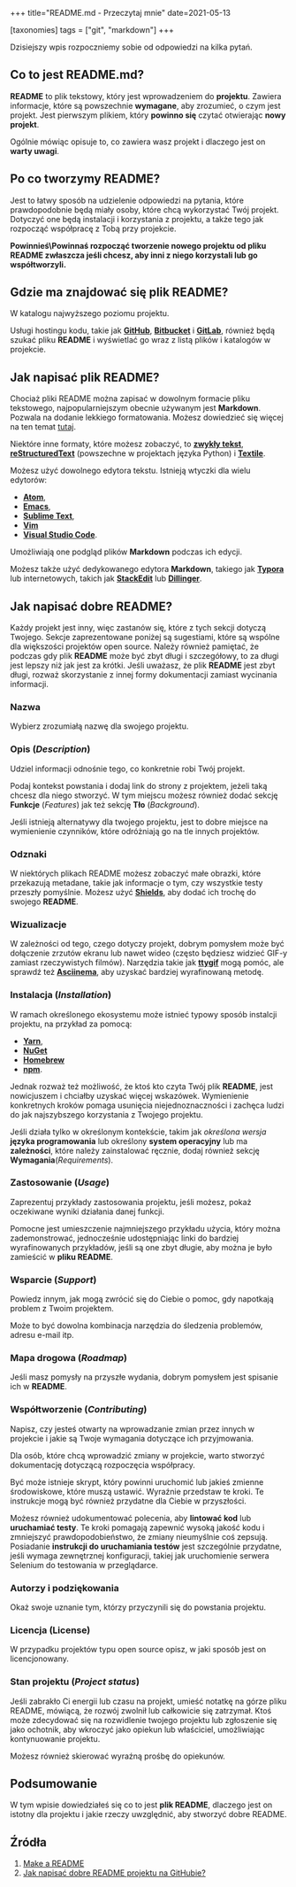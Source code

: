 +++
title="README.md - Przeczytaj mnie"
date=2021-05-13

[taxonomies]
tags = ["git", "markdown"]
+++

Dzisiejszy wpis rozpoczniemy sobie od odpowiedzi na kilka pytań.

## Co to jest **README.md**?
**README** to plik tekstowy, który jest wprowadzeniem do **projektu**. Zawiera informacje, które są powszechnie **wymagane**, aby zrozumieć, o czym jest projekt. Jest pierwszym plikiem, który **powinno się** czytać otwierając **nowy projekt**.

Ogólnie mówiąc opisuje to, co zawiera wasz projekt i dlaczego jest on **warty uwagi**.

## Po co tworzymy **README**?

Jest to łatwy sposób na udzielenie odpowiedzi na pytania, które prawdopodobnie będą miały osoby, które chcą wykorzystać Twój projekt. Dotyczyć one będą instalacji i korzystania z projektu, a także tego jak rozpocząć współpracę z Tobą przy projekcie.

**Powinnieś\Powinnaś rozpocząć tworzenie nowego projektu od pliku README zwłaszcza jeśli chcesz, aby inni z niego korzystali lub go współtworzyli.**

## Gdzie ma znajdować się plik README?

W katalogu najwyższego poziomu projektu. 

Usługi hostingu kodu, takie jak [**GitHub**](https://github.com/), [**Bitbucket**](https://bitbucket.org/) i [**GitLab**](https://about.gitlab.com/), również będą szukać pliku **README** i wyświetlać go wraz z listą plików i katalogów w projekcie.

## Jak napisać plik README?

Chociaż pliki README można zapisać w dowolnym formacie pliku tekstowego, najpopularniejszym obecnie używanym jest **Markdown**. Pozwala na dodanie lekkiego formatowania. Możesz dowiedzieć się więcej na ten temat [tutaj](https://tadeuszsikorski.github.io/tags/markdown/). 

Niektóre inne formaty, które możesz zobaczyć, to [**zwykły tekst**](https://pl.wikipedia.org/wiki/Plik_tekstowy), [**reStructuredText**](https://pl.wikipedia.org/wiki/ReStructuredText) (powszechne w projektach języka Python) i [**Textile**](https://pl.wikipedia.org/wiki/Textile).

Możesz użyć dowolnego edytora tekstu. Istnieją wtyczki dla wielu edytorów: 
- [**Atom**](https://github.com/atom/markdown-preview), 
- [**Emacs**](https://github.com/jrblevin/markdown-mode), 
- [**Sublime Text**](https://github.com/facelessuser/MarkdownPreview), 
- [**Vim**](https://github.com/instant-markdown/vim-instant-markdown)
- [**Visual Studio Code**](https://code.visualstudio.com/docs/languages/markdown#_markdown-preview).

Umożliwiają one podgląd plików **Markdown** podczas ich edycji.

Możesz także użyć dedykowanego edytora **Markdown**, takiego jak [**Typora**](https://typora.io/) lub internetowych, takich jak [**StackEdit**](https://stackedit.io/) lub [**Dillinger**](https://dillinger.io/).

## Jak napisać dobre README?

Każdy projekt jest inny, więc zastanów się, które z tych sekcji dotyczą Twojego. Sekcje zaprezentowane poniżej są sugestiami, które są wspólne dla większości projektów open source. Należy również pamiętać, że podczas gdy plik **README** może być zbyt długi i szczegółowy, to za długi jest lepszy niż jak jest za krótki. Jeśli uważasz, że plik **README** jest zbyt długi, rozważ skorzystanie z innej formy dokumentacji zamiast wycinania informacji.

### **Nazwa**
Wybierz zrozumiałą nazwę dla swojego projektu.

### **Opis** (*Description*)
Udziel informacji odnośnie tego, co konkretnie robi Twój projekt. 

Podaj kontekst powstania i dodaj link do strony z projektem, jeżeli taką chcesz dla niego stworzyć. W tym miejscu możesz również dodać sekcję **Funkcje** (*Features*) jak też sekcję **Tło** (*Background*). 

Jeśli istnieją alternatywy dla twojego projektu, jest to dobre miejsce na wymienienie czynników, które odróżniają go na tle innych projektów.

### **Odznaki**
W niektórych plikach README możesz zobaczyć małe obrazki, które przekazują metadane, takie jak informacje o tym, czy wszystkie testy przeszły pomyślnie. Możesz użyć [**Shields**](https://shields.io/), aby dodać ich trochę do swojego **README**.

### **Wizualizacje**
W zależności od tego, czego dotyczy projekt, dobrym pomysłem może być dołączenie zrzutów ekranu lub nawet wideo (często będziesz widzieć GIF-y zamiast rzeczywistych filmów). Narzędzia takie jak [**ttygif**](https://github.com/icholy/ttygif) mogą pomóc, ale sprawdź też [**Asciinema**](https://asciinema.org/), aby uzyskać bardziej wyrafinowaną metodę.

### **Instalacja** (*Installation*)
W ramach określonego ekosystemu może istnieć typowy sposób instalcji projektu, na przykład za pomocą:
- [**Yarn**](https://yarnpkg.com/), 
- [**NuGet**](https://www.nuget.org/)
- [**Homebrew**](https://brew.sh/)
- [**npm**](https://www.npmjs.com/).

Jednak rozważ też możliwość, że ktoś kto czyta Twój plik **README**, jest nowicjuszem i chciałby uzyskać więcej wskazówek. Wymienienie konkretnych kroków pomaga usunięcia niejednoznaczności i zachęca ludzi do jak najszybszego korzystania z Twojego projektu. 

Jeśli działa tylko w określonym kontekście, takim jak *określona wersja* **języka programowania** lub określony **system operacyjny** lub ma **zależności**, które należy zainstalować ręcznie, dodaj również sekcję **Wymagania**(*Requirements*).

### **Zastosowanie** (*Usage*)
Zaprezentuj przykłady zastosowania projektu, jeśli możesz, pokaż oczekiwane wyniki działania danej funkcji. 

Pomocne jest umieszczenie najmniejszego przykładu użycia, który można zademonstrować, jednocześnie udostępniając linki do bardziej wyrafinowanych przykładów, jeśli są one zbyt długie, aby można je było zamieścić w **pliku README**.

### **Wsparcie** (*Support*)
Powiedz innym, jak mogą zwrócić się do Ciebie o pomoc, gdy napotkają problem z Twoim projektem. 

Może to być dowolna kombinacja narzędzia do śledzenia problemów, adresu e-mail itp.

### **Mapa drogowa** (*Roadmap*)
Jeśli masz pomysły na przyszłe wydania, dobrym pomysłem jest spisanie ich w **README**.

### **Współtworzenie** (*Contributing*)
Napisz, czy jesteś otwarty na wprowadzanie zmian przez innych w projekcie i jakie są Twoje wymagania dotyczące ich przyjmowania.

Dla osób, które chcą wprowadzić zmiany w projekcie, warto stworzyć dokumentację dotyczącą rozpoczęcia współpracy. 

Być może istnieje skrypt, który powinni uruchomić lub jakieś zmienne środowiskowe, które muszą ustawić. Wyraźnie przedstaw te kroki. Te instrukcje mogą być również przydatne dla Ciebie w przyszłości.

Możesz również udokumentować polecenia, aby **lintować kod** lub **uruchamiać testy**. Te kroki pomagają zapewnić wysoką jakość kodu i zmniejszyć prawdopodobieństwo, że zmiany nieumyślnie coś zepsują. Posiadanie **instrukcji do uruchamiania testów** jest szczególnie przydatne, jeśli wymaga zewnętrznej konfiguracji, takiej jak uruchomienie serwera Selenium do testowania w przeglądarce.

### **Autorzy i podziękowania**
Okaż swoje uznanie tym, którzy przyczynili się do powstania projektu.

### **Licencja** (License)
W przypadku projektów typu open source opisz, w jaki sposób jest on licencjonowany.

### **Stan projektu** (*Project status*)
Jeśli zabrakło Ci energii lub czasu na projekt, umieść notatkę na górze pliku README, mówiącą, że rozwój zwolnił lub całkowicie się zatrzymał. Ktoś może zdecydować się na rozwidlenie twojego projektu lub zgłoszenie się jako ochotnik, aby wkroczyć jako opiekun lub właściciel, umożliwiając kontynuowanie projektu. 

Możesz również skierować wyraźną prośbę do opiekunów.

## Podsumowanie

W tym wpisie dowiedziałeś się co to jest **plik README**, dlaczego jest on istotny dla projektu i jakie rzeczy uwzględnić, aby stworzyć dobre README.

## Źródła

1. [Make a README](https://www.makeareadme.com/#what-is-it)
2. [Jak napisać dobre README projektu na GitHubie?](https://www.flynerd.pl/2018/06/jak-napisac-dobre-readme-projektu-na-githubie.html)